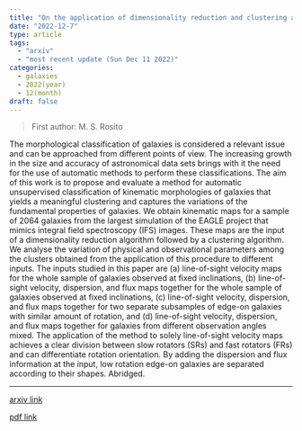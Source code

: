 ```yaml
---
title: "On the application of dimensionality reduction and clustering algorithms for the classification of kinematic morphologies of galaxies"
date: "2022-12-7"
type: article
tags:
  - "arxiv"
  - "most recent update (Sun Dec 11 2022)"
categories:
  - galaxies
  - 2022(year)
  - 12(month)
draft: false
---
```


> First author: M. S. Rosito

 The morphological classification of galaxies is considered a relevant issue
and can be approached from different points of view. The increasing growth in
the size and accuracy of astronomical data sets brings with it the need for the
use of automatic methods to perform these classifications. The aim of this work
is to propose and evaluate a method for automatic unsupervised classification
of kinematic morphologies of galaxies that yields a meaningful clustering and
captures the variations of the fundamental properties of galaxies. We obtain
kinematic maps for a sample of 2064 galaxies from the largest simulation of the
EAGLE project that mimics integral field spectroscopy (IFS) images. These maps
are the input of a dimensionality reduction algorithm followed by a clustering
algorithm. We analyse the variation of physical and observational parameters
among the clusters obtained from the application of this procedure to different
inputs. The inputs studied in this paper are (a) line-of-sight velocity maps
for the whole sample of galaxies observed at fixed inclinations, (b)
line-of-sight velocity, dispersion, and flux maps together for the whole sample
of galaxies observed at fixed inclinations, (c) line-of-sight velocity,
dispersion, and flux maps together for two separate subsamples of edge-on
galaxies with similar amount of rotation, and (d) line-of-sight velocity,
dispersion, and flux maps together for galaxies from different observation
angles mixed. The application of the method to solely line-of-sight velocity
maps achieves a clear division between slow rotators (SRs) and fast rotators
(FRs) and can differentiate rotation orientation. By adding the dispersion and
flux information at the input, low rotation edge-on galaxies are separated
according to their shapes. Abridged.

---
[arxiv link](http://arxiv.org/abs/2212.03999v1)

[pdf link](http://arxiv.org/pdf/2212.03999v1)